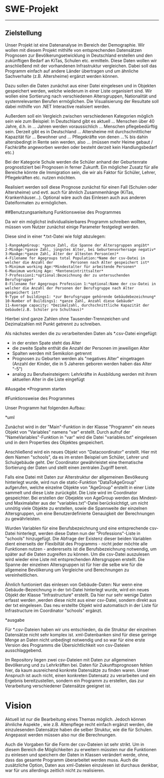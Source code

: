 # SWE-Projekt
----------------------------

## Zielstellung

Unser Projekt ist eine Datenanalyse im Bereich der Demographie. Wir wollen mit diesem Projekt mithilfe von entsprechenden Datensätzen Prognosen zur Bevölkerungsetwicklung in Deutschland erstellen und den zukünftigen Bedarf an KiTas, Schulen etc. ermitteln. 
Diese Daten wollen wir anschließend mit der vorhandenen Infrastruktur vergleichen. 
Dabei soll das Programm einfach auf andere Länder übertragen und um ähnliche Sachverhalte (z.B. Altersheime) ergänzt werden können.

Dazu sollen die Daten zunächst aus einer Datei eingelesen und in Objekten gespeichert werden, welche wiederum in einer Liste organisiert sind.
Wir wollen eine Sortierung nach verschiedenen Altersgruppen, Nationalität und systemrelevanten Berufen ermöglichen.
Die Visualisierung der Resultate soll dabei mithilfe von .NET Interactive realisiert werden.

Außerdem soll ein Vergleich zwischen verschiedenen Kategorien möglich sein wie zum Beispiel:
In Deutschland gibt es aktuell ... Menschen über 40 Jahre, d.h. in  ... Jahren werden voraussichlich ... Menschen pflegebedürftig sein.
Derzeit gibt es in Deutschland ... Altersheime mit durchschnittlicher Kapazität für ... Bewohner und ... Pflegekräfte von denen ...%  bis dahin altersbedingt in Rente sein werden, also ... (müssen mehr Heime gebaut / Fachkräfte angeworben werden oder besteht derzeit kein Handlungsbedarf etc.)

Bei der Kategorie Schule werden die Schüler anhand der Geburtenrate prognostiziert bei Prognosen in ferner Zukunft. Ein möglicher Zusatz für alle Bereiche könnte die Immigration sein, die wir als Faktor für Schüler, Lehrer, Pflegekräften etc. nutzen möchten.

Realisiert werden soll diese Prognose zunächst für einen Fall (Schulen oder Altersheime) und evtl. auch für ähnlich Zusammenhänge (KiTas, Krankenhäuser...).
Optional wäre auch das Einlesen auch aus anderen Dateiformaten zu ermöglichen.


##Benutzungsanleitung Funktionsweise des Programmes

Da wir ein möglichst individualisierbares Programm schreiben wollten, müssen vom Nutzer zunächst einige Parameter festgelegt werden.

Diese sind in einer *.txt-Datei wie folgt abzulegen:

    1-RangeAgeGroup: *ganze Zahl, die Spanne der Altersgruppen angibt*
    2-MinAge:*ganze Zahl, jüngstes Alter, bei Geburtenvorhersage negativ*
    3-MaxAge:*ganze Zahl, Alter der ältesten Person(en)*
    4-Filename for Agegroups total Population:*Name der csv-Datei in welcher die Anzahl der        Personen nach Alter gespeichert ist*
    5-Minimum working Age:*Mindestalter für arbeitende Personen*
    6-Maximum working Age: *Renteneintrittsalter*
    7-Profession1:*optional:Bezeichnung der zu untersuchenden Berufsgruppe*
    8-Filename for Agegroups Profession 1:*optional:Name der csv-Datei in welcher die Anzahl der Personen der Berufsgruppe nach Alter gespeichert ist*
    9-Type of buildings1: *zur Berufsgruppe gehörende Gebäudebezeichnung*
    10-Number of Buildings1: *ganze Zahl, Anzahl diese Gebäude*
    11-Average capacity: *Dezimalzahl, durchschnittliche Kapazität der Gebäude(z.B. Schüler pro Schulhaus)*

Hierbei sind ganze Zahlen ohne Tausender-Trennzeichen und Dezimalzahlen mit Punkt getrennt zu schreiben.

Als nächstes werden die zu verarbeitenden Daten als *.csv-Datei eingefügt:
* in der ersten Spate steht das Alter
* die zweite Spalte enthät die Anzahl der Personen im jeweiligen Alter
* Spalten werden mit Semikolon getrennt
* Prognosen zu Geburten werden als "negatives Alter" eingetragen (Anzahl der Kinder, die in 5 Jaheren geboren werden haben das Alter "-5")
* analog zu Berufseinsteigern: Lehrkräfte in Ausbildung werden mit ihrem aktuellen Alter in die Liste eingefügt

#Ausgabe
*Programm starten

#Funktionsweise des Programmes

Unser Programm hat folgenden Aufbau:

*uml

Zunächst wird in der "Main"-Funktion in der Klasse "Programm" ein neues Objekt von "Variables" namens "var" erstellt.
Durch aufruf der "NameVariables"-Funktion in "var" wird die Datei "variables.txt" eingelesen und in dern Properties des Objektes gespeichert.

Anschließend wird ein neues Objekt von "Datacoordinator" erstellt. Hier mit dem Namen "schools", da es im ersten Beispiel um Schüler, Lehrer und Schulgebäude geht.
Der Coordinator gewährleistet eine thematische Sortierung der Daten und stellt einen zentralen Zugriff bereit.

Falls eine Datei mit Daten zur Alterstruktur der allgemeinen Bevölkeung hinterlegt wurde, wird nun die static-Funktion "DataToAgeGroup" aufgerufen, welche einzelne Objekte von "AgeGroup" erstellt in einer Liste sammelt und diese Liste zurückgibt. Die Liste wird im Coordinator gespeichter.
Bei erstellen der Obejekte von AgeGroup werden das Mindest- und Maximalalter aus der "variables.txt"-Datei berücksichtigt, um nicht unnötig viele Objekte zu erstellen, sowie die Spannweite der einzelnen Altersgruppen, um eine Benutzerdefinierte Genauigkeit der Berechnungen zu gewährleisten.

Wurden Variablen für eine Berufsbezeichnung und eine entsprechende csv-Datei hinterlegt, werden diese Daten nun der "Professions"-Liste in "schools" hinzugefügt.
Die Abfrage der Existenz dieser beiden Variablen dient einerseits der Flexibiltät des Programms - nicht jeder möchte alle Funktionen nutzen - andererseits ist die Berufsbezeichnung notwendig, um später auf die Daten zugreifen zu können.
Um die csv-Datei auszulesen wird wieder eine Liste mit entsprechenden Altersgruppen erstellt. Die Spanne der einzelnen Altersgruppen ist für hier die selbe wie für die allgemeine Bevölkerung um Vergleiche und Berechnungen zu vereinheitlichen.

Ähnlich funtioniert das einlesen von Gebäude-Daten:
Nur wenn eine Gebäude-Bezeichnung in der txt-Datei hinterlegt wurde, wird ein neues Objekt der Klasse "Infrastructure" erstellt.
Da hier nur sehr wenige Daten erfasst werden ,werden diese nicht aus einer csv-Datei, sondern direkt aus der txt eingelesen.
Das neu erstellte Objekt wird automatisch in der Liste für Infrastructure im Coordinator "schools" ergänzt.

*ausgabe

Für *.csv-Dateien haben wir uns entschieden, da die Struktur der einzelnen Datensätze nicht sehr komplex ist. xml-Datenbanken sind für diese geringe Menge an Daten nicht unbedingt notwendig und so war für eine erste Version des Programms die Übersichtlichkeit von csv-Dateien ausschlaggebend.

Im Repository liegen zwei csv-Dateien mit Daten zur allgemeinen Bevölkerung und zu Lehrkräften bei. 
Daten für Zukunftsprognosen fehlen hier, da kaum ausreichend konkrete Datensätze zu finden waren.
Unser Anspruch ist auch nicht, einen konkreten Datensatz zu verarbeiten und ein Ergebnis bereitzustellen, sondern ein Programm zu erstellen, das zur Verarbeitung verschiedener Datensätze geeignet ist.

# Vision
Aktuell ist nur die Bearbeitung eines Themas möglich.
Jedoch können ähnliche Aspekte , wie z.B. Altenpflege recht einfach ergänzt werden, die einzulesenden Datensätze haben die selber Struktur, wie die für Schulen.
Angepasst werden müssen also nur die Berechnungen.

Auch die Vorgaben für die Form der csv-Dateien ist sehr strikt. 
Um in diesem Bereich die Möglichkeiten zu erweitern müssten nur die Funktionen zu einlesen und speichern der Daten in Klassen verändert werde, ohne, dass das gesamte Programm überarbeitet werden muss.
Auch die zusätzliche Option, Daten aus xml-Dateien einzulesen ist durchaus denkbar, war für uns allerdings zeitlich nicht zu realisieren.

